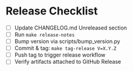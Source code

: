 # Release Checklist

- [ ] Update CHANGELOG.md Unreleased section
- [ ] Run `make release-notes`
- [ ] Bump version via scripts/bump_version.py
- [ ] Commit & tag: `make tag-release V=X.Y.Z`
- [ ] Push tag to trigger release workflow
- [ ] Verify artifacts attached to GitHub Release
